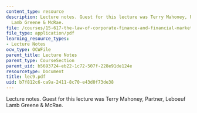 ```yaml
---
content_type: resource
description: Lecture notes. Guest for this lecture was Terry Mahoney, Partner, Leboeuf
  Lamb Greene & McRae.
file: /courses/15-617-the-law-of-corporate-finance-and-financial-markets-spring-2004/b7f812c6ca9a24118c70e43d0f73de38_lec9.pdf
file_type: application/pdf
learning_resource_types:
- Lecture Notes
ocw_type: OCWFile
parent_title: Lecture Notes
parent_type: CourseSection
parent_uid: b5693724-eb22-1c72-507f-228e91de124e
resourcetype: Document
title: lec9.pdf
uid: b7f812c6-ca9a-2411-8c70-e43d0f73de38
---
```

Lecture notes. Guest for this lecture was Terry Mahoney, Partner, Leboeuf Lamb Greene & McRae.

